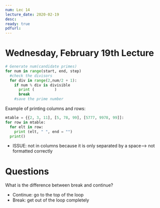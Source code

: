 ```yaml
---
num: Lec 14
lecture_date: 2020-02-19
desc:
ready: true
pdfurl:
---
```

# Wednesday, February 19th Lecture

``` python
# Generate num(candidate primes)
for num in range(start, end, step)
  #check the divisors
  for div in range(2,num/2 + 1):
    if num % div is divisible
      print (         )
      break
    #save the prime number
```
Example of printing columns and rows:
``` python
mtable = {{2, 3, 11], [5, 78, 99], [5777, 9978, 99]]:
for row in mtable:
  for elt in row:
    print (elt, " ", end = "")
  print()
```
* ISSUE: not in columns because it is only separated by a space--> not formatted correctly

# Questions

What is the difference between break and continue?
  * Continue: go to the top of the loop
  * Break: get out of the loop completely
  
